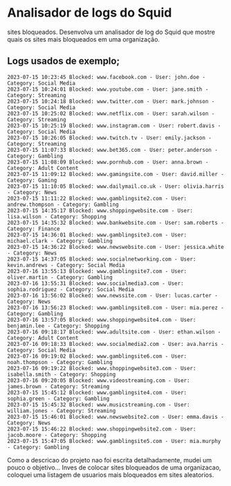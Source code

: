 <h1>Analisador de logs do Squid</h1>
sites bloqueados. Desenvolva um analisador de log do Squid que mostre quais os sites mais bloqueados em uma organização.

<h2>Logs usados de exemplo;</h2>
   
    2023-07-15 10:23:45 Blocked: www.facebook.com - User: john.doe - Category: Social Media
    2023-07-15 10:24:01 Blocked: www.youtube.com - User: jane.smith - Category: Streaming
    2023-07-15 10:24:18 Blocked: www.twitter.com - User: mark.johnson - Category: Social Media
    2023-07-15 10:25:02 Blocked: www.netflix.com - User: sarah.wilson - Category: Streaming
    2023-07-15 10:25:19 Blocked: www.instagram.com - User: robert.davis - Category: Social Media
    2023-07-15 10:26:05 Blocked: www.twitch.tv - User: emily.jackson - Category: Streaming
    2023-07-15 11:07:33 Blocked: www.bet365.com - User: peter.anderson - Category: Gambling
    2023-07-15 11:08:09 Blocked: www.pornhub.com - User: anna.brown - Category: Adult Content
    2023-07-15 11:09:12 Blocked: www.gamingsite.com - User: david.miller - Category: Gaming
    2023-07-15 11:10:05 Blocked: www.dailymail.co.uk - User: olivia.harris - Category: News
    2023-07-15 11:11:22 Blocked: www.gamblingsite2.com - User: andrew.thompson - Category: Gambling
    2023-07-15 14:35:17 Blocked: www.shoppingwebsite.com - User: lisa.wilson - Category: Shopping
    2023-07-15 14:35:32 Blocked: www.bankwebsite.com - User: sam.roberts - Category: Finance
    2023-07-15 14:36:01 Blocked: www.gamblingsite3.com - User: michael.clark - Category: Gambling
    2023-07-15 14:36:22 Blocked: www.newswebsite.com - User: jessica.white - Category: News
    2023-07-15 14:37:05 Blocked: www.socialnetworking.com - User: kevin.andrews - Category: Social Media
    2023-07-16 13:55:13 Blocked: www.gamblingsite7.com - User: oliver.martin - Category: Gambling
    2023-07-16 13:55:31 Blocked: www.socialmedia3.com - User: sophia.rodriguez - Category: Social Media
    2023-07-16 13:56:02 Blocked: www.newssite.com - User: lucas.carter - Category: News
    2023-07-16 13:56:23 Blocked: www.gamblingsite8.com - User: mia.perez - Category: Gambling
    2023-07-16 13:57:05 Blocked: www.shoppingwebsite4.com - User: benjamin.lee - Category: Shopping
    2023-07-16 09:18:17 Blocked: www.adultsite.com - User: ethan.wilson - Category: Adult Content
    2023-07-16 09:18:33 Blocked: www.socialmedia2.com - User: ava.harris - Category: Social Media
    2023-07-16 09:19:02 Blocked: www.gamblingsite6.com - User: noah.thompson - Category: Gambling
    2023-07-16 09:19:22 Blocked: www.shoppingwebsite3.com - User: isabella.smith - Category: Shopping
    2023-07-16 09:20:05 Blocked: www.videostreaming.com - User: james.brown - Category: Streaming
    2023-07-15 15:45:12 Blocked: www.gamblingsite4.com - User: sophia.green - Category: Gambling
    2023-07-15 15:45:32 Blocked: www.musicstreaming.com - User: william.jones - Category: Streaming
    2023-07-15 15:46:01 Blocked: www.newswebsite2.com - User: emma.davis - Category: News
    2023-07-15 15:46:22 Blocked: www.shoppingwebsite2.com - User: jacob.moore - Category: Shopping
    2023-07-15 15:47:05 Blocked: www.gamblingsite5.com - User: mia.murphy - Category: Gambling

Como a descricao do projeto nao foi escrita detalhadamente, mudei um pouco o objetivo... Inves de colocar sites
bloqueados de uma organizacao, coloquei uma listagem de usuarios mais bloqueados em sites aleatorios.